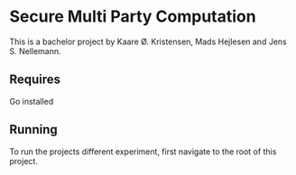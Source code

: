 # Secure Multi Party Computation
This is a bachelor project by Kaare Ø. Kristensen, Mads Hejlesen and Jens S. Nellemann.
## Requires 

Go installed

## Running

To run the projects different experiment, first navigate to the root of this project.

